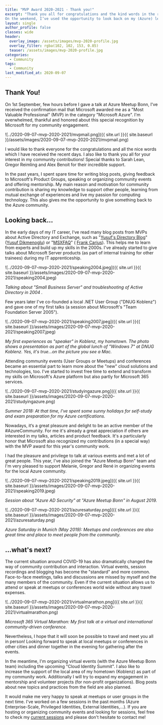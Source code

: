 ```yaml
---
title: "MVP Award 2020-2021 - Thank you!"
excerpt: "Thank you all for congratulations and the kind words in the recent days!
On the weekend, I’ve used the opportunity to look back on my (Azure) learning journey and previous community experiences."
layout: single
author_profile: false
classes: wide
header:
  overlay_image: /assets/images/mvp-2020-profile.jpg
  overlay_filter: rgba(102, 102, 153, 0.85)
  teaser: /assets/images/mvp-2020-profile.jpg
categories:
  - Community
tags:
  - Community
last_modified_at: 2020-09-07
---
```


## Thank You!
On 1st September, few hours before I gave a talk at Azure Meetup Bonn, I've received the confirmation mail that Microsoft awarded me as a  "Most Valuable Professional" (MVP) in the category "Microsoft Azure". I'm overwhelmed, thankful and honored about this special recognition by Microsoft for my community engagement.

![../2020-09-07-mvp-2020-2021/mvpmail.png]({{ site.url }}{{ site.baseurl }}/assets/images/2020-09-07-mvp-2020-2021/mvpmail.png)

I would like to thank everyone for the congratulations and all the nice words which I have received the recent days.
I also like to thank you all for your interest in my community contributions!
Special thanks to Sarah Lean, Gregor Reimling and Alex Benoit for their incredible support.

In the past years, I spent spare time for writing blog posts, giving feedback to Microsoft's Product Groups, speaking or organizing community events and offering mentorship.
My main reason and motivation for community contribution is sharing my knowledge to support other people, learning from mutual exchange of experiences and live my passion for computing technology. This also gives me the opportunity to give something back to the Azure community.

## Looking back...

In the early days of my IT career, I‘ve read many blog posts from MVPs about Active Directory and Exchange, such as "[Yusuf's Directory Blog](http://blog.dikmenoglu.de)" ([Yusuf Dikmenoglu](https://twitter.com/yusufsdsblog)) or "[MSXFAQ](https://www.msxfaq.de)" ( [Frank Carius](https://twitter.com/msxfaq)).
This helps me to learn from experts and build up my skills in the 2000s.
I've already started to give talks about Microsoft Server products (as part of internal training for other trainees) during my IT apprenticeship.

![../2020-09-07-mvp-2020-2021/speaking2004.jpeg]({{ site.url }}{{ site.baseurl }}/assets/images/2020-09-07-mvp-2020-2021/speaking2004.jpeg)

*Talking about "Small Business Server" and troubleshooting of Active Directory in 2004 .*

Few years later I've co-founded a local .NET User Group ("DNUG Koblenz") and gave one of my first talks (a session about Microsoft's "Team Foundation Server 2005").

![../2020-09-07-mvp-2020-2021/speaking2007.jpeg]({{ site.url }}{{ site.baseurl }}/assets/images/2020-09-07-mvp-2020-2021/speaking2007.jpeg)

*My first experiences as "speaker" in Koblenz, my hometown. The photo shows a presentation as part of the global lunch of "Windows 7" at DNUG Koblenz. Yes, it's true...on the picture you see a Mac.*

Attending community events (User Groups or Meetups) and conferences became an essential part to learn more about the "new" cloud solutions and technologies, too. I've started to invest free time to extend and transform my skills on Microsoft's Azure platform but also partly for Microsoft 365 services.

![../2020-09-07-mvp-2020-2021/studyingazure.png]({{ site.url }}{{ site.baseurl }}/assets/images/2020-09-07-mvp-2020-2021/studyingazure.png)

*Summer 2018: At that time, I've spent some sunny holidays for self-study and exam preparation for my Azure certifications.*

Nowadays, it‘s a great pleasure and delight to be an active member of the #AzureCommunity.
For me it's already a great appreciation if others are interested in my talks, articles and product feedback. It's a particularly honor that Microsoft also recognized my contributions (in a special way) with the MVP award for this year's community work.

I had the pleasure and privilege to talk at various events and met a lot of great people. This year, I've also joined the "Azure Meetup Bonn" team and I'm very pleased to support Melanie, Gregor and René in organizing events for the local Azure community. 

![../2020-09-07-mvp-2020-2021/speaking2019.jpeg]({{ site.url }}{{ site.baseurl }}/assets/images/2020-09-07-mvp-2020-2021/speaking2019.jpeg)

*Session about "Azure AD Security" at "Azure Meetup Bonn" in August 2019.*

![../2020-09-07-mvp-2020-2021/azuresaturday.png]({{ site.url }}{{ site.baseurl }}/assets/images/2020-09-07-mvp-2020-2021/azuresaturday.png)

*Azure Saturday in Munich (May 2019): Meetups and conferences are also great time and place to meet people from the community.*

## ...what's next?

The current situation around COVID-19 has also dramatically changed the way of community contribution and interaction. Virtual events, session recordings and blogging has become the "standard" and more common. Face-to-face meetings, talks and discussions are missed by myself and the many members of the community. Even if the current situation allows us to attend or speak at meetups or conferences world wide without any travel expenses.

![../2020-09-07-mvp-2020-2021/virtualmarathon.png]({{ site.url }}{{ site.baseurl }}/assets/images/2020-09-07-mvp-2020-2021/virtualmarathon.png)

*Microsoft 365 Virtual Marathon: My first talk at a virtual and international community-driven conference.*

Nevertheless, I hope that it will soon be possible to travel and meet you all in person!
Looking forward to speak at local meetups or conferences in other cities and dinner together in the evening for gathering after the events.

In the meantime, I'm organizing virtual events (with the Azure Meetup Bonn team) including the upcoming "Cloud Identity Summit". I also like to increase the support of the local area of my hometown (Koblenz) as part of my community work. Additionally I will try to expand my engagement in mentorship and volunteer projects (for non-profit organizations). Blog posts about new topics and practices from the field are also planned.

It would make me very happy to speak at meetups or user groups in the next time. I've worked on a few sessions in the past months (Azure Enterprise-Scale, Privileged Identities, External Identities,...). If you are hosting or organizing community events and looking for sessions, feel free to check my [current sessions](https://sessionize.com/ThomasNaunheim) and please don't hesitate to contact me!